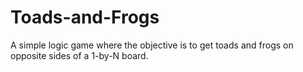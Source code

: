 # Toads-and-Frogs
A simple logic game where the objective is to get toads and frogs on opposite sides of a 1-by-N board.
